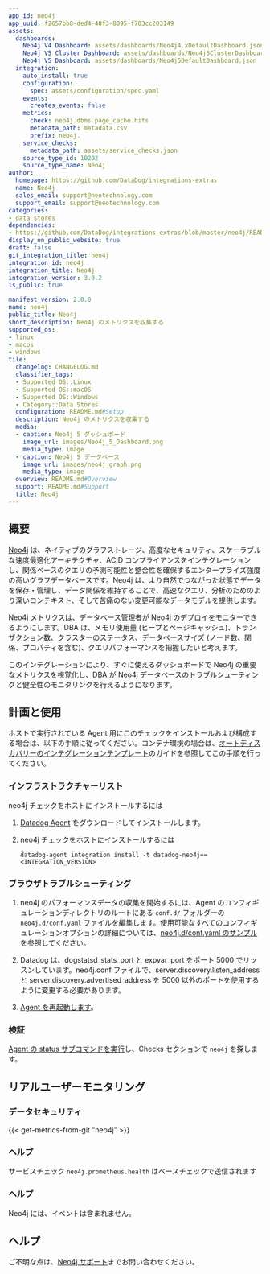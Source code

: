 ```yaml
---
app_id: neo4j
app_uuid: f2657bb8-ded4-48f3-8095-f703cc203149
assets:
  dashboards:
    Neo4j V4 Dashboard: assets/dashboards/Neo4j4.xDefaultDashboard.json
    Neo4j V5 Cluster Dashboard: assets/dashboards/Neo4j5ClusterDashboard.json
    Neo4j V5 Dashboard: assets/dashboards/Neo4j5DefaultDashboard.json
  integration:
    auto_install: true
    configuration:
      spec: assets/configuration/spec.yaml
    events:
      creates_events: false
    metrics:
      check: neo4j.dbms.page_cache.hits
      metadata_path: metadata.csv
      prefix: neo4j.
    service_checks:
      metadata_path: assets/service_checks.json
    source_type_id: 10202
    source_type_name: Neo4j
author:
  homepage: https://github.com/DataDog/integrations-extras
  name: Neo4j
  sales_email: support@neotechnology.com
  support_email: support@neotechnology.com
categories:
- data stores
dependencies:
- https://github.com/DataDog/integrations-extras/blob/master/neo4j/README.md
display_on_public_website: true
draft: false
git_integration_title: neo4j
integration_id: neo4j
integration_title: Neo4j
integration_version: 3.0.2
is_public: true

manifest_version: 2.0.0
name: neo4j
public_title: Neo4j
short_description: Neo4j のメトリクスを収集する
supported_os:
- linux
- macos
- windows
tile:
  changelog: CHANGELOG.md
  classifier_tags:
  - Supported OS::Linux
  - Supported OS::macOS
  - Supported OS::Windows
  - Category::Data Stores
  configuration: README.md#Setup
  description: Neo4j のメトリクスを収集する
  media:
  - caption: Neo4j 5 ダッシュボード
    image_url: images/Neo4j_5_Dashboard.png
    media_type: image
  - caption: Neo4j 5 データベース
    image_url: images/neo4j_graph.png
    media_type: image
  overview: README.md#Overview
  support: README.md#Support
  title: Neo4j
---
```


<!--  SOURCED FROM https://github.com/DataDog/integrations-extras -->


## 概要

[Neo4j][1] は、ネイティブのグラフストレージ、高度なセキュリティ、スケーラブルな速度最適化アーキテクチャ、ACID コンプライアンスをインテグレーションし、関係ベースのクエリの予測可能性と整合性を確保するエンタープライズ強度の高いグラフデータベースです。Neo4j は、より自然でつながった状態でデータを保存・管理し、データ関係を維持することで、高速なクエリ、分析のためのより深いコンテキスト、そして苦痛のない変更可能なデータモデルを提供します。

Neo4j メトリクスは、データベース管理者が Neo4j のデプロイをモニターできるようにします。DBA は、メモリ使用量 (ヒープとページキャッシュ)、トランザクション数、クラスターのステータス、データベースサイズ (ノード数、関係、プロパティを含む)、クエリパフォーマンスを把握したいと考えます。

このインテグレーションにより、すぐに使えるダッシュボードで Neo4j の重要なメトリクスを視覚化し、DBA が Neo4j データベースのトラブルシューティングと健全性のモニタリングを行えるようになります。


## 計画と使用

ホストで実行されている Agent 用にこのチェックをインストールおよび構成する場合は、以下の手順に従ってください。コンテナ環境の場合は、[オートディスカバリーのインテグレーションテンプレート][2]のガイドを参照してこの手順を行ってください。

### インフラストラクチャーリスト

neo4j チェックをホストにインストールするには

1. [Datadog Agent][3] をダウンロードしてインストールします。
2. neo4j チェックをホストにインストールするには

   ```shell
   datadog-agent integration install -t datadog-neo4j==<INTEGRATION_VERSION>
   ```

### ブラウザトラブルシューティング

1. neo4j のパフォーマンスデータの収集を開始するには、Agent のコンフィギュレーションディレクトリのルートにある `conf.d/` フォルダーの `neo4j.d/conf.yaml` ファイルを編集します。使用可能なすべてのコンフィギュレーションオプションの詳細については、[neo4j.d/conf.yaml のサンプル][4]を参照してください。

2. Datadog は、dogstatsd_stats_port と expvar_port をポート 5000 でリッスンしています。neo4j.conf ファイルで、server.discovery.listen_address と server.discovery.advertised_address を 5000 以外のポートを使用するように変更する必要があります。

3. [Agent を再起動します][5]。

### 検証

[Agent の status サブコマンドを実行][6]し、Checks セクションで `neo4j` を探します。

## リアルユーザーモニタリング

### データセキュリティ
{{< get-metrics-from-git "neo4j" >}}


### ヘルプ

サービスチェック `neo4j.prometheus.health` はベースチェックで送信されます

### ヘルプ

Neo4j には、イベントは含まれません。


## ヘルプ

ご不明な点は、[Neo4j サポート][10]までお問い合わせください。

[1]: https://neo4j.com/
[2]: https://docs.datadoghq.com/ja/agent/autodiscovery/integrations
[3]: https://app.datadoghq.com/account/settings/agent/latest
[4]: https://github.com/DataDog/integrations-extras/blob/master/neo4j/datadog_checks/neo4j/data/conf.yaml.example
[5]: https://docs.datadoghq.com/ja/agent/guide/agent-commands/#start-stop-and-restart-the-agent
[6]: https://docs.datadoghq.com/ja/agent/guide/agent-commands/#agent-status-and-information
[7]: https://neo4j.com/docs/operations-manual/4.4/monitoring/metrics/reference/
[8]: https://neo4j.com/docs/operations-manual/5/monitoring/metrics/reference/
[9]: https://github.com/DataDog/integrations-extras/blob/master/neo4j/metadata.csv
[10]: mailto:support@neo4j.com
